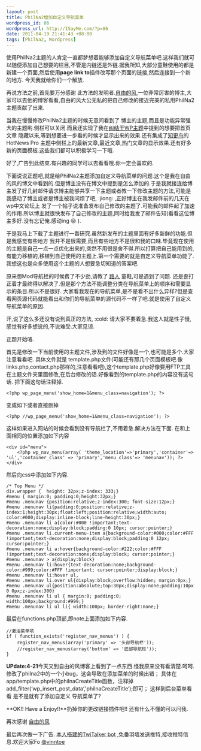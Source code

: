 ```yaml
--- 
layout: post
title: PhilNa2增加自定义导航菜单
wordpress_id: 86
wordpress_url: http://ISayMe.com/?p=86
date: 2011-04-19 21:41:43 +08:00
tags: [PhilNa2, Wordpress]
---
```

使用PhilNa2主题的人肯定一直都梦想着能够添加自定义导航菜单吧.这样我们就可以随便添加自己想要的栏目,不管是内链还是外链.据我所知,大部分童鞋使用的都是 新建一个页面,然后使用**page link to**插件改写那个页面的链接,然后连接到一个新的地方.
今天我就给你们一个解放.

再说方法之前,首先要万分感谢 此方法的发明者.[自由的风](http://loosky.net/),一位非常厉害的博主,大家可以去他的博客看看,自由的风大公无私的把自己修改的接近完美的私用PhilNa2主题贡献了出来. 

当我在慢慢修改PhilNa2主题的时候无意间看到了 博主的主题,而且是功能异常强大的主题哟.侧栏可以关闭.而且还实现了我在[纠结于WP主题](http://isayme.com/2011/04/46-entangled-in-the-wp-theme/)中提到的想要把首页文章 隐藏以来,等到想要进一步看的时候才显示出来的效果.还有集成了[知更鸟](http://zmingcx.com/)的HotNews Pro 主题中侧栏上的最新文章,最近文章,热门文章的显示效果.还有好多新的页面模板.这些我们都可以积极学习一下哦.

好了,广告到此结束.有兴趣的同学可以去看看哦.你一定会喜欢的.

下面说说正题吧,就是给PhilNa2主题添加自定义导航菜单的问题.这个是我在自由的风的博文中看到的.但是博主没有在博文中提到是怎么添加的.于是我就接连给博主发了好几封邮件请求博主能够共享一下主题或者教一下修改主题的方法,可能是我感动了博主或者是博主被我问烦了吧, :jiong: ,正好博主在我发邮件前的几天在wp中文论坛上 发了一个帖子说准备发布自己修改的主题了.可能我的邮件起了加速的作用.所以博主就很快发布了自己修改的主题,同时给我发了邮件告知(看看这位博主多好.没有忘记俺.感动ing :cry: ).

于是我马上下载了主题进行一番研究.虽然新发布的主题里面有好多新鲜的功能.但是我感觉有些地方 我并不是很需要,而且有些地方不是很和我的口味.毕竟现在使用的主题是自己一点一点优化出来的,突然不用很是舍不得.所以打算把自己能用到的,有能力移植的,移植到自己使用的主题上.第一个需要的就是自定义导航菜单功能了.我想这也是众多使用这个主题的人想要急切知道的答案吧.

原来想Mod导航栏的时候费了不少劲,请教了 [路人](http://imluren.com) 童鞋,可是遇到了问题. 还是歪打正着才最终得以解决了.但是那个方法不能调整分类在导航菜单上的顺序和需要显示的条目.所以不是很好. 大家看我现在的导航菜单,是不是看不出什么异样?但是查看网页源代码就能看出和你们的导航菜单的源代码不一样了吧.就是使用了自定义导航菜单的原因.

汗,说了这么多还没有说到真正的方法, :cold: 请大家不要着急.我这人就是性子慢,感觉有好多想说的,不说难受.大家见谅.

正题开始咯.

首先是修改一下当前使用的主题文件,涉及到的文件好像是一个,也可能是多个.大家注意看看吧.
具体文件就是 template.php文件(可能还有那几个页面模板吧.像links.php,contact.php那样的,注意看看吧),这个template.php好像要用FTP工具在主题文件夹里面修改,在后台修改的话.好像看到的template.php的内容没有这句话.
把下面这句话注释掉.

    <?php wp_page_menu('show_home=1&menu_class=navigation'); ?>

变成如下或者直接删掉

    <?php //wp_page_menu('show_home=1&menu_class=navigation'); ?>

这样如果进入网站的时候会看到没有导航栏了,不用着急.解决方法在下面.
在和上面相同的位置添加如下内容

    <div id="menu">
        <?php wp_nav_menu(array( 'theme_location'=>'primary','container'=> 'ul','container_class' => 'primary','menu_class'=> 'menunav')); ?>
    </div>

然后向css中添加如下内容.

    /* Top Menu */
    div.wrapper {  height: 32px;z-index: 333;}
    #menu { margin:0; padding:0;height:32px;}
    #menu .menunav {position:relative;z-index:300; font-size:12px;}
    #menu .menunav li{padding:0;position:relative;z-index:1;height:30px;float:left;position:relative;width:auto; color:#000;display:inline-block;line-height:30px;}
    #menu .menunav li a{color:#000 !important;text-decoration:none;display:block;padding:0 10px; cursor:pointer;}
    #menu .menunav li.current-menu-item a{background-color:#000;color:#FFF !important;text-decoration:none;display:block;padding:0 12px; cursor:pointer;}
    #menu .menunav li a:hover{background-color:#222;color:#FFF !important;text-decoration:none;display:block; cursor:pointer;}
    #menu .menunav > a{display:block}
    #menu .menunav li:hover{text-decoration:none;background-color:#999;color:#FFF !important; cursor:pointer;display:block;}
    #menu .menunav li:hover ul,
    #menu .menunav li.over ul{display:block;overflow:hidden; margin:0px;}
    #menu .menunav ul{position:absolute;top:30px;display:none;padding:10px 0 0px;z-index:300}
    #menu .menunav li ul { margin:0; padding:0; width:100px;background:#999;}
    #menu .menunav li ul li{ width:100px; border-right:none;}

最后在functions.php顶部,即note上面添加如下内容.

    //激活菜单项
    if ( function_exists('register_nav_menus') ) {
        register_nav_menus(array('primary' => '头部导航栏'));
        //register_nav_menus(array('bottom' => '底部导航栏'));
    }

**UPdate:4-21**今天又到自由的风博客上看到了一点东西.怪我原来没有看清楚.呵呵.
修改了philna2中的一个小bug，这会导致在添加菜单的时候出错；
具体在app/template.php中的philnaCreateTitle函数，注释掉add\_filter(‘wp\_insert\_post_data’,'philnaCreateTitle’);即可；
这样到后台菜单看看 是不是就有了添加自定义 导航菜单了?

**OK!! Have a Enjoy!!**扔掉你的更改链接插件吧!!
还有什么不懂的可以问我.

再次感谢 [自由的风](http://loosky.net/)

最后再次做一下广告. [本人搭建的TwiTalker bot](http://isayme.com/2011/04/set-twitalker-bot/) ,免番羽墙发送推特,接收推特信息.欢迎大家Fo [@vinntoe](http://twitter.com/vinntoe)
